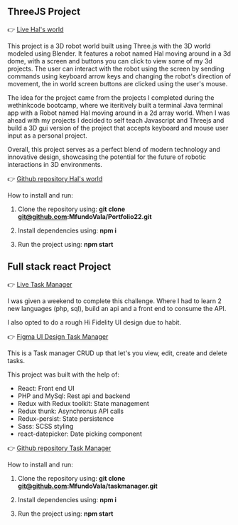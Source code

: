 ## ThreeJS Project

:point_right: [Live Hal's world](https://mfundo.online)

This project is a 3D robot world built using Three.js with the 3D world modeled using Blender. It features a robot named Hal moving around in a 3d dome, with a screen and buttons you can click to view some of my 3d projects. The user can interact with the robot using the screen by sending commands using keyboard arrow keys and changing the robot's direction of movement, the in world screen buttons are clicked using the user's mouse.

The idea for the project came from the projects I completed during the wethinkcode bootcamp, where we iteritively built a terminal Java terminal app with a Robot named Hal moving around in a 2d array world. When I was ahead with my projects I decided to self teach Javascript and Threejs and build a 3D gui version of the project that accepts keyboard and mouse user input as a personal project.

Overall, this project serves as a perfect blend of modern technology and innovative design, showcasing the potential for the future of robotic interactions in 3D environments.

:point_right: [Github repository Hal's world](https://github.com/MfundoVala/Portfolio22)

How to install and run:

1. Clone the repository using: **git clone git@github.com:MfundoVala/Portfolio22.git**

2. Install dependencies using: **npm i**

3. Run the project using: **npm start**

## Full stack react Project

:point_right: [Live Task Manager](https://taskmanager.mfundo.online)

I was given a weekend to complete this challenge. Where I had to learn 2 new languages (php, sql), build an api and a front end to consume the API.

I also opted to do a rough Hi Fidelity UI design due to habit.

:point_right: [Figma UI Design Task Manager](https://www.figma.com/proto/GNNngA54FhpkmK2ZLzjPXF/task-manager?page-id=0%3A1&node-id=305%3A48&viewport=-1131%2C-45%2C0.46&scaling=contain&starting-point-node-id=304%3A17)

This is a Task manager CRUD up that let's you view, edit, create and delete tasks.

This project was built with the help of:

- React: Front end UI
- PHP and MySql: Rest api and backend
- Redux with Redux toolkit: State management
- Redux thunk: Asynchronus API calls
- Redux-persist: State persistence
- Sass: SCSS styling
- react-datepicker: Date picking component

:point_right: [Github repository Task Manager](https://github.com/MfundoVala/taskmanager)

How to install and run:

1. Clone the repository using: **git clone git@github.com:MfundoVala/taskmanager.git**

2. Install dependencies using: **npm i**

3. Run the project using: **npm start**
